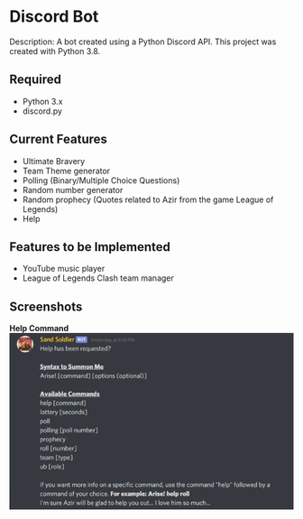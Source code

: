 # Discord Bot
Description: A bot created using a Python Discord API. This project was created with Python 3.8.

## Required
- Python 3.x
- discord.py

## Current Features
- Ultimate Bravery
- Team Theme generator
- Polling (Binary/Multiple Choice Questions)
- Random number generator
- Random prophecy (Quotes related to Azir from the game League of Legends)
- Help

## Features to be Implemented
- YouTube music player
- League of Legends Clash team manager

## Screenshots
<b>Help Command</b><br>
![Image of help command](https://github.com/Voozio/Images/blob/master/Discord%20Bot/help.png?raw=true)
